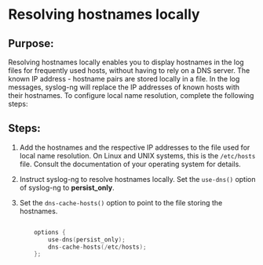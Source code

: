 ---
---
<!-- DISCLAIMER: This file is based on the syslog-ng Open Source Edition documentation https://github.com/balabit/syslog-ng-ose-guides/commit/2f4a52ee61d1ea9ad27cb4f3168b95408fddfdf2 and is used under the terms of The syslog-ng Open Source Edition Documentation License. The file has been modified by Axoflow. -->
# Resolving hostnames locally


## Purpose:

Resolving hostnames locally enables you to display hostnames in the log files for frequently used hosts, without having to rely on a DNS server. The known IP address - hostname pairs are stored locally in a file. In the log messages, syslog-ng will replace the IP addresses of known hosts with their hostnames. To configure local name resolution, complete the following steps:



## Steps:

1.  Add the hostnames and the respective IP addresses to the file used for local name resolution. On Linux and UNIX systems, this is the `/etc/hosts` file. Consult the documentation of your operating system for details.

2.  Instruct syslog-ng to resolve hostnames locally. Set the `use-dns()` option of syslog-ng to **persist_only**.

3.  Set the `dns-cache-hosts()` option to point to the file storing the hostnames.
    
    ```c
    
        options {
            use-dns(persist_only);
            dns-cache-hosts(/etc/hosts);
        };
    
    ```

